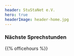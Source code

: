 ```yaml
---
header: StuStaNet e.V.
hero: true
headerImage: header-home.jpg
---
```


### Nächste Sprechstunden
{{% officehours %}}
